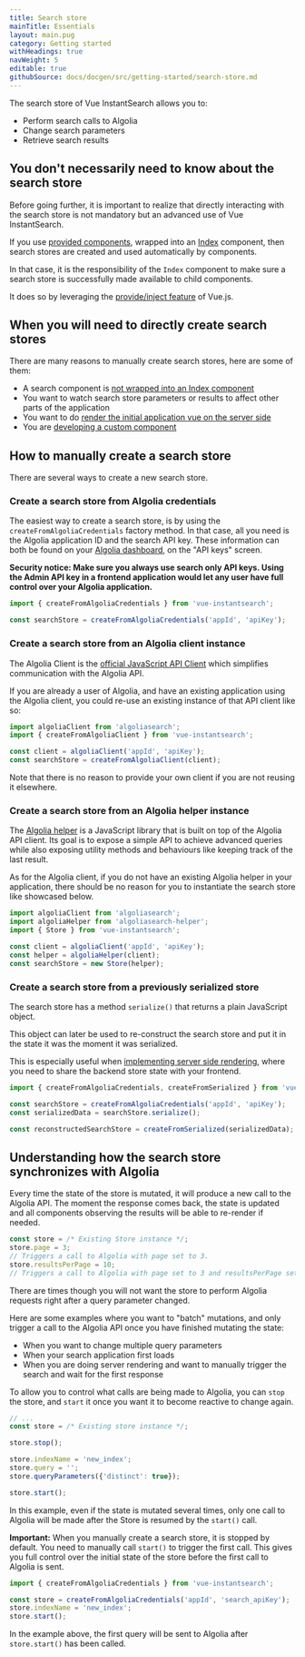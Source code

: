 ```yaml
---
title: Search store
mainTitle: Essentials
layout: main.pug
category: Getting started
withHeadings: true
navWeight: 5
editable: true
githubSource: docs/docgen/src/getting-started/search-store.md
---
```


The search store of Vue InstantSearch allows you to:

- Perform search calls to Algolia
- Change search parameters
- Retrieve search results

## You don't necessarily need to know about the search store

Before going further, it is important to realize that directly interacting with the search store is not mandatory but an advanced use of Vue InstantSearch.

If you use [provided components](getting-started/using-components.html), wrapped into an [Index](components/index.html) component, then search stores are created and used automatically by components.

In that case, it is the responsibility of the `Index` component to make sure a search store is successfully made available to child components.

It does so by leveraging the [provide/inject feature](https://vuejs.org/v2/api/#provide-inject) of Vue.js.

## When you will need to directly create search stores

There are many reasons to manually create search stores, here are some of them:

- A search component is [not wrapped into an Index component](components.md#manually-inject-the-search-store-into-components)
- You want to watch search store parameters or results to affect other parts of the application
- You want to do [render the initial application vue on the server side](advanced/server-side-rendering.html)
- You are [developing a custom component](getting-started/custom-components.html)

## How to manually create a search store

There are several ways to create a new search store.

### Create a search store from Algolia credentials

The easiest way to create a search store, is by using the `createFromAlgoliaCredentials` factory method. In that case, all you need is the Algolia application ID and the search API key. These information can both be found on your [Algolia dashboard](https://www.algolia.com/dashboard), on the "API keys" screen.

**Security notice: Make sure you always use search only API keys. Using the Admin API key in a frontend application would let any user have full control over your Algolia application.**

```javascript
import { createFromAlgoliaCredentials } from 'vue-instantsearch';

const searchStore = createFromAlgoliaCredentials('appId', 'apiKey');
```

### Create a search store from an Algolia client instance

The Algolia Client is the [official JavaScript API Client](https://github.com/algolia/algoliasearch-client-javascript) which simplifies communication with the Algolia API.

If you are already a user of Algolia, and have an existing application using the Algolia client, you could re-use an existing instance of that API client like so:

```javascript
import algoliaClient from 'algoliasearch';
import { createFromAlgoliaClient } from 'vue-instantsearch';

const client = algoliaClient('appId', 'apiKey');
const searchStore = createFromAlgoliaClient(client);
```

Note that there is no reason to provide your own client if you are not reusing it elsewhere.

### Create a search store from an Algolia helper instance

The [Algolia helper](https://github.com/algolia/algoliasearch-helper-js) is a JavaScript library that is built on top of the Algolia API client. Its goal is to expose a simple API to achieve advanced queries while also exposing utility methods and behaviours like keeping track of the last result.

As for the Algolia client, if you do not have an existing Algolia helper in your application, there should be no reason for you to instantiate the search store like showcased below.

```javascript
import algoliaClient from 'algoliasearch';
import algoliaHelper from 'algoliasearch-helper';
import { Store } from 'vue-instantsearch';

const client = algoliaClient('appId', 'apiKey');
const helper = algoliaHelper(client);
const searchStore = new Store(helper);
```

### Create a search store from a previously serialized store

The search store has a method `serialize()` that returns a plain JavaScript object.

This object can later be used to re-construct the search store and put it in the state it was the moment it was serialized.

This is especially useful when [implementing server side rendering](advanced/server-side-rendering.html), where you need to share the backend store state with your frontend.

```javascript
import { createFromAlgoliaCredentials, createFromSerialized } from 'vue-instantsearch';

const searchStore = createFromAlgoliaCredentials('appId', 'apiKey');
const serializedData = searchStore.serialize();

const reconstructedSearchStore = createFromSerialized(serializedData);
```

## Understanding how the search store synchronizes with Algolia

Every time the state of the store is mutated, it will produce a new call to the Algolia API.
The moment the response comes back, the state is updated and all components observing the results will be able to re-render if needed.

```javascript
const store = /* Existing Store instance */;
store.page = 3;
// Triggers a call to Algolia with page set to 3.
store.resultsPerPage = 10;
// Triggers a call to Algolia with page set to 3 and resultsPerPage set to 10.
```

There are times though you will not want the store to perform Algolia requests right after a query parameter changed.

Here are some examples where you want to "batch" mutations, and only trigger a call to the Algolia API once you have finished mutating the state:

- When you want to change multiple query parameters
- When your search application first loads
- When you are doing server rendering and want to manually trigger the search and wait for the first response

To allow you to control what calls are being made to Algolia, you can `stop` the store, and `start` it once you want it to become reactive to change again.

```javascript
// ...
const store = /* Existing store instance */;

store.stop();

store.indexName = 'new_index';
store.query = '';
store.queryParameters({'distinct': true});

store.start();
```

In this example, even if the state is mutated several times, only one call to Algolia will be made after the Store is resumed by the `start()` call.

**Important:** When you manually create a search store, it is stopped by default. You need to manually call `start()` to trigger the first call. This gives you full control over the initial state of the store before the first call to Algolia is sent.

```javascript
import { createFromAlgoliaCredentials } from 'vue-instantsearch';

const store = createFromAlgoliaCredentials('appId', 'search_apiKey');
store.indexName = 'new_index';
store.start();
```

In the example above, the first query will be sent to Algolia after `store.start()` has been called.
